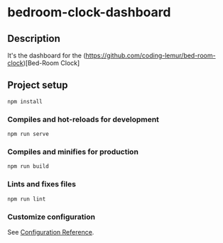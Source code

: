 # bedroom-clock-dashboard

## Description

It's the dashboard for the (https://github.com/coding-lemur/bed-room-clock)[Bed-Room Clock]

## Project setup
```
npm install
```

### Compiles and hot-reloads for development
```
npm run serve
```

### Compiles and minifies for production
```
npm run build
```

### Lints and fixes files
```
npm run lint
```

### Customize configuration
See [Configuration Reference](https://cli.vuejs.org/config/).
